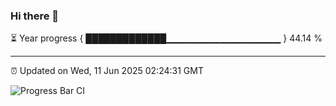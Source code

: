 ### Hi there 👋

⏳ Year progress { █████████████▁▁▁▁▁▁▁▁▁▁▁▁▁▁▁▁▁ } 44.14 %

---

⏰ Updated on Wed, 11 Jun 2025 02:24:31 GMT

![Progress Bar CI](https://github.com/IshwaranRudhara/GIT-ACTION/workflows/Progress%20Bar%20CI/badge.svg)
